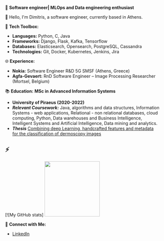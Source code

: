 🚀 **Software engineer| MLOps and Data engineering enthusiast**

👋 Hello, I'm Dimitris, a software engineer, currently based in Athens.

🔧 **Tech Toolbox:**
   - **Languages:** Python, C, Java
   - **Frameworks:** Django, Flask, Kafka, Tensorflow 
   - **Databases:** Elasticsearch, Opensearch, PostgreSQL, Cassandra
   - **Technologies:** Git, Docker, Kubernetes, Jenkins, Jira

🌐 **Experience:**
   - **Nokia:** Software Engineer R&D 5G SMSF (Athens, Greece)
   - **Agfa-Gevaert:** RnD Software Engineer – Image Processing Researcher (Mortsel, Belgium)

📚 **Education:**
**MSc in Advanced Information Systems**
- **University of Piraeus (2020-2022)**
- ***Relevant Coursework:*** Java, algorithms and data structures, Information Systems - web applications, Relational -  non relational databases, cloud computing, Python, Data warehouses and Business Intelligence, Intelligent Systems and Artificial Intelligence, Data mining and analytics.
- ***Thesis*** [Combining deep Learning, handcrafted features and metadata for the classification of dermoscopy images](https://dione.lib.unipi.gr/xmlui/handle/unipi/15875)

## ⚡ 
[![My GitHub stats]
<img height="180em" src="https://github-readme-stats.vercel.app/api/top-langs/?username=dimitristsel&show_icons=true&hide_border=true&layout=compact&hide_progress=true&langs_count=10"/>

🔗 **Connect with Me:**
   - [LinkedIn](https://www.linkedin.com/in/dimitrios-tselios)
